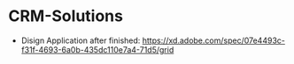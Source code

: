 # CRM-Solutions

 - Disign Application after finished:
  https://xd.adobe.com/spec/07e4493c-f31f-4693-6a0b-435dc110e7a4-71d5/grid
